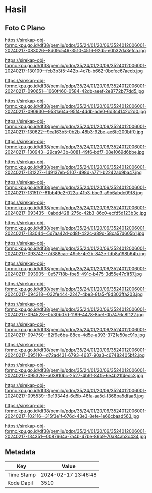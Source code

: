# Hasil

## Foto C Plano

https://sirekap-obj-formc.kpu.go.id/df38/pemilu/pdpr/35/24/01/20/06/3524012006001-20240217-083026--8d09c546-3510-4516-92d5-e0b32da3efca.jpg

https://sirekap-obj-formc.kpu.go.id/df38/pemilu/pdpr/35/24/01/20/06/3524012006001-20240217-130109--fcb3b3f5-442b-4c7b-b662-0bcfec67aecb.jpg

https://sirekap-obj-formc.kpu.go.id/df38/pemilu/pdpr/35/24/01/20/06/3524012006001-20240217-090651--1060f460-0584-42db-aeef-2e8772b77dd5.jpg

https://sirekap-obj-formc.kpu.go.id/df38/pemilu/pdpr/35/24/01/20/06/3524012006001-20240217-090930--9531a64a-95f4-4ddb-ade0-6d3c4142c2d0.jpg

https://sirekap-obj-formc.kpu.go.id/df38/pemilu/pdpr/35/24/01/20/06/3524012006001-20240217-130622--9ca163b5-0b2b-48b3-92be-ae6fc200bff0.jpg

https://sirekap-obj-formc.kpu.go.id/df38/pemilu/pdpr/35/24/01/20/06/3524012006001-20240217-130943--29ca943b-8081-49f6-bdf7-08e1069d6bbe.jpg

https://sirekap-obj-formc.kpu.go.id/df38/pemilu/pdpr/35/24/01/20/06/3524012006001-20240217-131227--149137eb-5107-498d-a771-b2242ab9ba47.jpg

https://sirekap-obj-formc.kpu.go.id/df38/pemilu/pdpr/35/24/01/20/06/3524012006001-20240217-131517--81bb49e2-022a-41b3-bbc3-a9b6abdc09f8.jpg

https://sirekap-obj-formc.kpu.go.id/df38/pemilu/pdpr/35/24/01/20/06/3524012006001-20240217-093435--0abdd428-275c-42b3-86c0-ecfd5d123b3c.jpg

https://sirekap-obj-formc.kpu.go.id/df38/pemilu/pdpr/35/24/01/20/06/3524012006001-20240217-133044--5d7aa42d-cd8f-422c-a89d-58ca57d605b1.jpg

https://sirekap-obj-formc.kpu.go.id/df38/pemilu/pdpr/35/24/01/20/06/3524012006001-20240217-093742--7d388cac-49c5-4e2b-842e-fdb8a198b64b.jpg

https://sirekap-obj-formc.kpu.go.id/df38/pemilu/pdpr/35/24/01/20/06/3524012006001-20240217-093905--0e577f8b-fbe5-491c-b475-3d55e47c1f57.jpg

https://sirekap-obj-formc.kpu.go.id/df38/pemilu/pdpr/35/24/01/20/06/3524012006001-20240217-094318--032fe444-2247-4be3-8fa5-f8d303ffa203.jpg

https://sirekap-obj-formc.kpu.go.id/df38/pemilu/pdpr/35/24/01/20/06/3524012006001-20240217-094523--0b30b07d-1189-4478-8be1-0b7476c8f122.jpg

https://sirekap-obj-formc.kpu.go.id/df38/pemilu/pdpr/35/24/01/20/06/3524012006001-20240217-094750--62f9e6ba-88ce-4d5e-a393-3721e50ac91b.jpg

https://sirekap-obj-formc.kpu.go.id/df38/pemilu/pdpr/35/24/01/20/06/3524012006001-20240217-095110--d72ad431-6793-4637-90a3-c67482405bf2.jpg

https://sirekap-obj-formc.kpu.go.id/df38/pemilu/pdpr/35/24/01/20/06/3524012006001-20240217-095326--a03810bc-2527-4b9f-84f5-6e4b21f4edc3.jpg

https://sirekap-obj-formc.kpu.go.id/df38/pemilu/pdpr/35/24/01/20/06/3524012006001-20240217-095539--9e19344d-6d5b-46fa-aa5d-f368ba5dfaa6.jpg

https://sirekap-obj-formc.kpu.go.id/df38/pemilu/pdpr/35/24/01/20/06/3524012006001-20240217-102116--315f3e1f-676d-43e3-8efe-1e66cbaad563.jpg

https://sirekap-obj-formc.kpu.go.id/df38/pemilu/pdpr/35/24/01/20/06/3524012006001-20240217-134351--0087664a-7a4b-47be-86b9-70a84ab3c434.jpg


## Metadata

| Key        | Value               |
| ---------- | ------------------- |
| Time Stamp | 2024-02-17 13:46:48 |
| Kode Dapil | 3510                |



